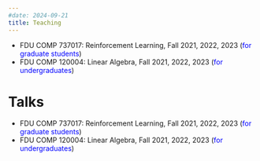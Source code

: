 ```yaml
---
#date: 2024-09-21
title: Teaching
---
```



- FDU COMP 737017: Reinforcement Learning, Fall 2021, 2022, 2023 (<span style="color: #0000ff;">for graduate students</span>)
- FDU COMP 120004: Linear Algebra, Fall 2021, 2022, 2023 (<span style="color: #0000ff;">for undergraduates</span>)


# Talks


- FDU COMP 737017: Reinforcement Learning, Fall 2021, 2022, 2023 (<span style="color: #0000ff;">for graduate students</span>)
- FDU COMP 120004: Linear Algebra, Fall 2021, 2022, 2023 (<span style="color: #0000ff;">for undergraduates</span>)

